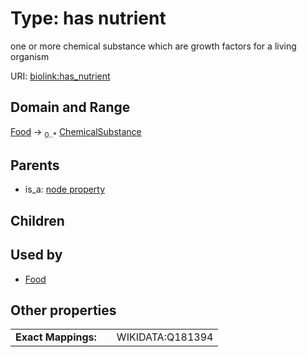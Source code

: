 
# Type: has nutrient


one or more chemical substance which are growth factors for a living organism

URI: [biolink:has_nutrient](https://w3id.org/biolink/vocab/has_nutrient)


## Domain and Range

[Food](Food.md) ->  <sub>0..*</sub> [ChemicalSubstance](ChemicalSubstance.md)

## Parents

 *  is_a: [node property](node_property.md)

## Children


## Used by

 * [Food](Food.md)

## Other properties

|  |  |  |
| --- | --- | --- |
| **Exact Mappings:** | | WIKIDATA:Q181394 |

